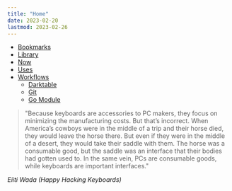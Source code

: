 ```yaml
---
title: "Home"
date: 2023-02-20
lastmod: 2023-02-26
---
```


* [Bookmarks](/pages/bookmarks)
* [Library](/pages/library)
* [Now](/pages/now)
* [Uses](/pages/uses)
* [Workflows](/pages/workflows)
  * [Darktable](/pages/darktable)
  * [Git](/pages/git)
  * [Go Module](/pages/go_modules)

> "Because keyboards are accessories to PC makers, they focus on minimizing 
> the manufacturing costs. But that’s incorrect. When America’s cowboys 
> were in the middle of a trip and their horse died, they would leave 
> the horse there. But even if they were in the middle of a desert, 
> they would take their saddle with them. The horse was a consumable 
> good, but the saddle was an interface that their bodies had gotten 
> used to. In the same vein, PCs are consumable goods, while keyboards 
> are important interfaces."

_Eiiti Wada (Happy Hacking Keyboards)_
